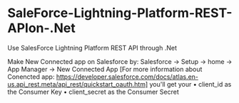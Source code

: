 # SaleForce-Lightning-Platform-REST-APIon-.Net
Use SalesForce Lightning Platform REST API through .Net

Make New Connected app on Salesforce by:
Salesforce -> Setup -> home -> App Manager -> New Connected App [For more information about Conencted app: https://developer.salesforce.com/docs/atlas.en-us.api_rest.meta/api_rest/quickstart_oauth.htm]
you'll get your
• client_id as the Consumer Key
• client_secret as the Consumer Secret


